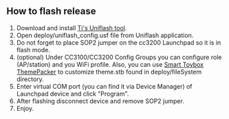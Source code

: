 ## How to flash release

1.  Download and install [Ti's Uniflash tool](http://www.ti.com/tool/uniflash).
2.  Open deploy/uniflash_config.usf file from Uniflash application.
3.  Do not forget to place SOP2 jumper on the cc3200 Launchpad so it is in flash mode.
4.  (optional) Under CC3100/CC3200 Config Groups you can configure role (AP/station) and you WiFi profile. Also, you can use [Smart Toybox ThemePacker](https://github.com/nsumrak/Smart-Toybox-ThemePacker) to customize theme.stb found in deploy/fileSystem directory.
5.  Enter virtual COM port (you can find it via Device Manager) of Launchpad device and click "Program".
6.  After flashing disconnect device and remove SOP2 jumper.
7.  Enjoy.
